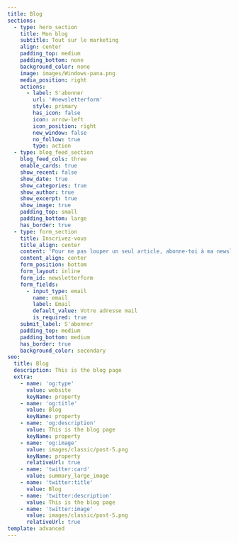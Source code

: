 ```yaml
---
title: Blog
sections:
  - type: hero_section
    title: Mon blog
    subtitle: Tout sur le marketing
    align: center
    padding_top: medium
    padding_bottom: none
    background_color: none
    image: images/Windows-pana.png
    media_position: right
    actions:
      - label: S'abonner
        url: '#newsletterform'
        style: primary
        has_icon: false
        icon: arrow-left
        icon_position: right
        new_window: false
        no_follow: true
        type: action
  - type: blog_feed_section
    blog_feed_cols: three
    enable_cards: true
    show_recent: false
    show_date: true
    show_categories: true
    show_author: true
    show_excerpt: true
    show_image: true
    padding_top: small
    padding_bottom: large
    has_border: true
  - type: form_section
    title: Inscrivez-vous
    title_align: center
    content: 'Pour ne pas louper un seul article, abonne-toi à ma newsletter !'
    content_align: center
    form_position: bottom
    form_layout: inline
    form_id: newsletterform
    form_fields:
      - input_type: email
        name: email
        label: Email
        default_value: Votre adresse mail
        is_required: true
    submit_label: S'abonner
    padding_top: medium
    padding_bottom: medium
    has_border: true
    background_color: secondary
seo:
  title: Blog
  description: This is the blog page
  extra:
    - name: 'og:type'
      value: website
      keyName: property
    - name: 'og:title'
      value: Blog
      keyName: property
    - name: 'og:description'
      value: This is the blog page
      keyName: property
    - name: 'og:image'
      value: images/classic/post-5.png
      keyName: property
      relativeUrl: true
    - name: 'twitter:card'
      value: summary_large_image
    - name: 'twitter:title'
      value: Blog
    - name: 'twitter:description'
      value: This is the blog page
    - name: 'twitter:image'
      value: images/classic/post-5.png
      relativeUrl: true
template: advanced
---
```

